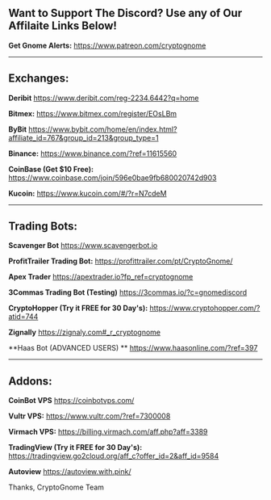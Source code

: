 Want to Support The Discord? Use any of Our Affilaite Links Below!
------------------------------------------------------------------------------

**Get Gnome Alerts:**
<https://www.patreon.com/cryptognome>

-------------------------------------
**Exchanges:**
-------------------------------------
**Deribit**
<https://www.deribit.com/reg-2234.6442?q=home>

**Bitmex:**
<https://www.bitmex.com/register/EOsLBm>

**ByBit**
<https://www.bybit.com/home/en/index.html?affiliate_id=767&group_id=213&group_type=1>

**Binance:**
<https://www.binance.com/?ref=11615560>

**CoinBase (Get $10 Free):**
<https://www.coinbase.com/join/596e0bae9fb680020742d903>

**Kucoin:**
<https://www.kucoin.com/#/?r=N7cdeM>

-------------------------------------
**Trading Bots:**
-------------------------------------
**Scavenger Bot**
<https://www.scavengerbot.io>

**ProfitTrailer Trading Bot:**
<https://profittrailer.com/pt/CryptoGnome/> 

**Apex Trader**
<https://apextrader.io?fp_ref=cryptognome>

**3Commas Trading Bot (Testing)**
<https://3commas.io/?c=gnomediscord>

**CryptoHopper (Try it FREE for 30 Day's):**
<https://www.cryptohopper.com/?atid=744>

**Zignally**
<https://zignaly.com#_r_cryptognome>

**Haas Bot (ADVANCED USERS) **
<https://www.haasonline.com/?ref=397>

-------------------------------------
**Addons:**
-------------------------------------

**CoinBot VPS**
<https://coinbotvps.com/>

**Vultr VPS:**
<https://www.vultr.com/?ref=7300008>

**Virmach VPS:**
<https://billing.virmach.com/aff.php?aff=3389>

**TradingView (Try it FREE for 30 Day's):**
<https://tradingview.go2cloud.org/aff_c?offer_id=2&aff_id=9584>

**Autoview**
<https://autoview.with.pink/>



Thanks, 
CryptoGnome Team
